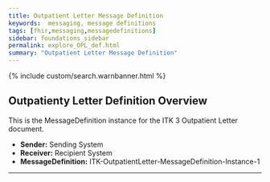 ```yaml
---
title: Outpatient Letter Message Definition
keywords:  messaging, message definitions
tags: [fhir,messaging,messagedefinitions]
sidebar: foundations_sidebar
permalink: explore_OPL_def.html
summary: "Outpatient Letter Message Definition"
---
```


{% include custom/search.warnbanner.html %}

## Outpatienty Letter Definition Overview ##

This is the MessageDefinition instance for the ITK 3 Outpatient Letter document.

- **Sender:**  Sending System
- **Receiver:** Recipient System
- **MessageDefinition:** ITK-OutpatientLetter-MessageDefinition-Instance-1


<script src="https://gist.github.com/IOPS-DEV/a813114f9f779acfea4fce81df8231ed.js"></script>
---










